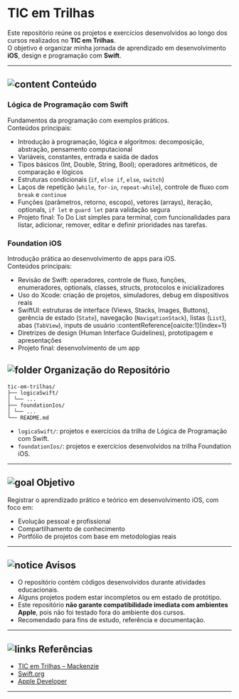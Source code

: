 # TIC em Trilhas

Este repositório reúne os projetos e exercícios desenvolvidos ao longo dos cursos realizados no **TIC em Trilhas**.  
O objetivo é organizar minha jornada de aprendizado em desenvolvimento **iOS**, design e programação com **Swift**.

---

## <img src="https://img.icons8.com/ios-glyphs/24/000000/book.png" alt="content" /> Conteúdo

### **Lógica de Programação com Swift**  
Fundamentos da programação com exemplos práticos.  
Conteúdos principais:
- Introdução à programação, lógica e algoritmos: decomposição, abstração, pensamento computacional  
- Variáveis, constantes, entrada e saída de dados  
- Tipos básicos (Int, Double, String, Bool); operadores aritméticos, de comparação e lógicos  
- Estruturas condicionais (`if`, `else if`, `else`, `switch`)  
- Laços de repetição (`while`, `for‑in`, `repeat‑while`), controle de fluxo com `break` e `continue`  
- Funções (parâmetros, retorno, escopo), vetores (arrays), iteração, optionals, `if let` e `guard let` para validação segura  
- Projeto final: To Do List simples para terminal, com funcionalidades para listar, adicionar, remover, editar e definir prioridades nas tarefas.

### **Foundation iOS**  
Introdução prática ao desenvolvimento de apps para iOS.  
Conteúdos principais:
- Revisão de Swift: operadores, controle de fluxo, funções, enumeradores, optionals, classes, structs, protocolos e inicializadores  
- Uso do Xcode: criação de projetos, simuladores, debug em dispositivos reais  
- SwiftUI: estruturas de interface (Views, Stacks, Images, Buttons), gerência de estado (`State`), navegação (`NavigationStack`), listas (`List`), abas (`TabView`), inputs de usuário :contentReference[oaicite:1]{index=1}  
- Diretrizes de design (Human Interface Guidelines), prototipagem e apresentações  
- Projeto final: desenvolvimento de um app

## <img src="https://img.icons8.com/ios-glyphs/24/000000/folder-invoices--v1.png" alt="folder" /> Organização do Repositório

```
tic-em-trilhas/
├── logicaSwift/
│ └── ...
├── foundationIos/
│ └── ...
└── README.md
```

- `logicaSwift/`: projetos e exercícios da trilha de Lógica de Programação com Swift.  
- `foundationIos/`: projetos e exercícios desenvolvidos na trilha Foundation iOS.  

---

## <img src="https://img.icons8.com/ios-glyphs/24/000000/rocket--v1.png" alt="goal" /> Objetivo

Registrar o aprendizado prático e teórico em desenvolvimento iOS, com foco em:

- Evolução pessoal e profissional  
- Compartilhamento de conhecimento  
- Portfólio de projetos com base em metodologias reais  

---

## <img src="https://img.icons8.com/ios-glyphs/24/000000/error--v1.png" alt="notice" /> Avisos

- O repositório contém códigos desenvolvidos durante atividades educacionais.  
- Alguns projetos podem estar incompletos ou em estado de protótipo.  
- Este repositório **não garante compatibilidade imediata com ambientes Apple**, pois não foi testado fora do ambiente dos cursos.  
- Recomendado para fins de estudo, referência e documentação.

---

## <img src="https://img.icons8.com/ios-glyphs/24/000000/link--v1.png" alt="links" /> Referências

- [TIC em Trilhas – Mackenzie](https://computacao.mackenzie.br/tic-em-trilhas/trilhas/)  
- [Swift.org](https://swift.org/)  
- [Apple Developer](https://developer.apple.com/)

---
